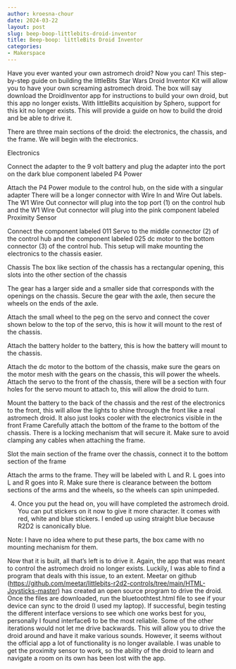 ```yaml
---
author: kroesna-chour
date: 2024-03-22
layout: post
slug: beep-boop-littlebits-droid-inventor
title: Beep-boop: littleBits Droid Inventor
categories:
- Makerspace
---
```


Have you ever wanted your own astromech droid? Now you can! This step-by-step guide on building the littleBits Star Wars Droid Inventor Kit will allow you to have your own screaming astromech droid. The box will say download the DroidInventor app for instructions to build your own droid, but this app no longer exists. With littleBits acquisition by Sphero, support for this kit no longer exists. This will provide a guide on how to build the droid and be able to drive it. 

There are three main sections of the droid: the electronics, the chassis, and the frame. We will begin with the electronics. 

Electronics

Connect the adapter to the 9 volt battery and plug the adapter into the port on the dark blue component labeled P4 Power

Attach the P4 Power module to the control hub, on the side with a singular adapter
There will be a longer connector with Wire In and Wire Out labels. The W1 Wire Out connector will plug into the top port (1) on the control hub and the W1 Wire Out connector will plug into the pink component labeled Proximity Sensor

Connect the component labeled 011 Servo to the middle connector (2) of the control hub and the component labeled 025 dc motor to the bottom connector (3) of the control hub. This setup will make mounting the electronics to the chassis easier. 



Chassis
The box like section of the chassis has a rectangular opening, this slots into the other section of the chassis

The gear has a larger side and a smaller side that corresponds with the openings on the chassis. Secure the gear with the axle, then secure the wheels on the ends of the axle.

Attach the small wheel to the peg on the servo and connect the cover shown below to the top of the servo, this is how it will mount to the rest of the chassis.

Attach the battery holder to the battery, this is how the battery will mount to the chassis.

Attach the dc motor to the bottom of the chassis, make sure the gears on the motor mesh with the gears on the chassis, this will power the wheels. Attach the servo to the front of the chassis, there will be a section with four holes for the servo mount to attach to, this will allow the droid to turn.



Mount the battery to the back of the chassis and the rest of the electronics to the front, this will allow the lights to shine through the front like a real astromech droid. It also just looks cooler with the electronics visible in the front
Frame
Carefully attach the bottom of the frame to the bottom of the chassis. There is a locking mechanism that will secure it. Make sure to avoid clamping any cables when attaching the frame. 

Slot the main section of the frame over the chassis, connect it to the bottom section of the frame

Attach the arms to the frame. They will be labeled with L and R. L goes into L and R goes into R. Make sure there is clearance between the bottom sections of the arms and the wheels, so the wheels can spin unimpeded.

4. Once you put the head on, you will have completed the astromech droid. You can put stickers on it now to give it more character. It comes with red, white and blue stickers. I ended up using straight blue because R2D2 is canonically blue.  

Note: I have no idea where to put these parts, the box came with no mounting mechanism for them. 

Now that it is built, all that’s left is to drive it. Again, the app that was meant to control the astromech droid no longer exists. Luckily, I was able to find a program that deals with this issue, to an extent. Meetar on github (https://github.com/meetar/littlebits-r2d2-controls/tree/main/HTML-Joysticks-master) has created an open source program to drive the droid. Once the files are downloaded, run the bluetoothtest.html file to see if your device can sync to the droid (I used my laptop). If successful, begin testing the different interface versions to see which one works best for you, personally I found interface6 to be the most reliable. Some of the other iterations would not let me drive backwards.
This will allow you to drive the droid around and have it make various sounds. However, it seems without the official app a lot of functionality is no longer available. I was unable to get the proximity sensor to work, so the ability of the droid to learn and navigate a room on its own has been lost with the app.
